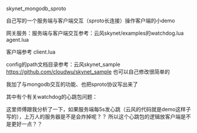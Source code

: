 skynet_mongodb_sproto

自己写的一个服务端与客户端交互（sproto长连接）操作客户端的小demo

网关服务：服务端与客户端交互参考：云风skynet/examples的watchdog.lua agent.lua  

客户端参考 client.lua

config的path文档目录参考：云风skynet_sample  https://github.com/cloudwu/skynet_sample 也可以自己修改很简单的

我加了与mongodb交互的功能、也把sproto协议写出来了



其中有个有关watchdog的心跳包问题：

​		这里师傅跟我分析了一下，如果服务端每5s发心跳（云风的代码就是demo这样子写的），上万人的服务器是不是会炸掉呢？？ 所以这个心跳包的逻辑放客户端是不是更好一点？？